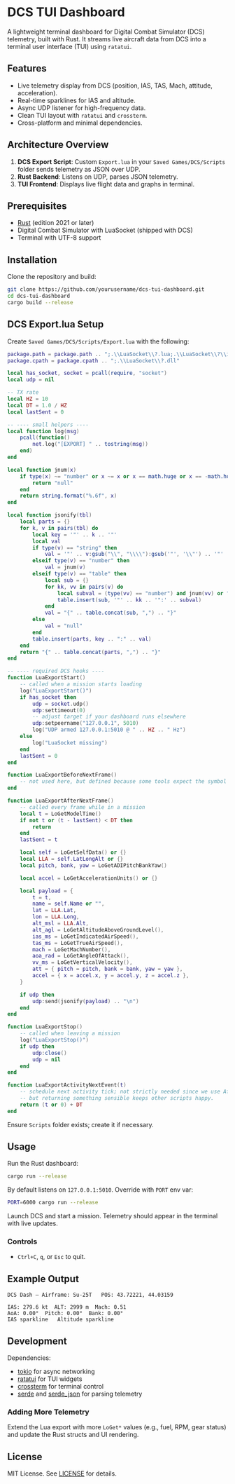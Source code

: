 # DCS TUI Dashboard

A lightweight terminal dashboard for Digital Combat Simulator (DCS) telemetry, built with Rust. It streams live aircraft data from DCS into a terminal user interface (TUI) using `ratatui`.

## Features

* Live telemetry display from DCS (position, IAS, TAS, Mach, attitude, acceleration).
* Real-time sparklines for IAS and altitude.
* Async UDP listener for high-frequency data.
* Clean TUI layout with `ratatui` and `crossterm`.
* Cross-platform and minimal dependencies.

## Architecture Overview

1. **DCS Export Script**: Custom `Export.lua` in your `Saved Games/DCS/Scripts` folder sends telemetry as JSON over UDP.
2. **Rust Backend**: Listens on UDP, parses JSON telemetry.
3. **TUI Frontend**: Displays live flight data and graphs in terminal.

## Prerequisites

* [Rust](https://www.rust-lang.org/) (edition 2021 or later)
* Digital Combat Simulator with LuaSocket (shipped with DCS)
* Terminal with UTF-8 support

## Installation

Clone the repository and build:

```bash
git clone https://github.com/yourusername/dcs-tui-dashboard.git
cd dcs-tui-dashboard
cargo build --release
```

## DCS Export.lua Setup

Create `Saved Games/DCS/Scripts/Export.lua` with the following:

```lua
package.path = package.path .. ";.\\LuaSocket\\?.lua;.\\LuaSocket\\?\\init.lua"
package.cpath = package.cpath .. ";.\\LuaSocket\\?.dll"

local has_socket, socket = pcall(require, "socket")
local udp = nil

-- TX rate
local HZ = 10
local DT = 1.0 / HZ
local lastSent = 0

-- ---- small helpers ----
local function log(msg)
	pcall(function()
		net.log("[EXPORT] " .. tostring(msg))
	end)
end

local function jnum(x)
	if type(x) ~= "number" or x ~= x or x == math.huge or x == -math.huge then
		return "null"
	end
	return string.format("%.6f", x)
end

local function jsonify(tbl)
	local parts = {}
	for k, v in pairs(tbl) do
		local key = '"' .. k .. '"'
		local val
		if type(v) == "string" then
			val = '"' .. v:gsub("\\", "\\\\"):gsub('"', '\\"') .. '"'
		elseif type(v) == "number" then
			val = jnum(v)
		elseif type(v) == "table" then
			local sub = {}
			for kk, vv in pairs(v) do
				local subval = (type(vv) == "number") and jnum(vv) or "null"
				table.insert(sub, '"' .. kk .. '":' .. subval)
			end
			val = "{" .. table.concat(sub, ",") .. "}"
		else
			val = "null"
		end
		table.insert(parts, key .. ":" .. val)
	end
	return "{" .. table.concat(parts, ",") .. "}"
end

-- ---- required DCS hooks ----
function LuaExportStart()
	-- called when a mission starts loading
	log("LuaExportStart()")
	if has_socket then
		udp = socket.udp()
		udp:settimeout(0)
		-- adjust target if your dashboard runs elsewhere
		udp:setpeername("127.0.0.1", 5010)
		log("UDP armed 127.0.0.1:5010 @ " .. HZ .. " Hz")
	else
		log("LuaSocket missing")
	end
	lastSent = 0
end

function LuaExportBeforeNextFrame()
	-- not used here, but defined because some tools expect the symbol
end

function LuaExportAfterNextFrame()
	-- called every frame while in a mission
	local t = LoGetModelTime()
	if not t or (t - lastSent) < DT then
		return
	end
	lastSent = t

	local self = LoGetSelfData() or {}
	local LLA = self.LatLongAlt or {}
	local pitch, bank, yaw = LoGetADIPitchBankYaw()

	local accel = LoGetAccelerationUnits() or {}

	local payload = {
		t = t,
		name = self.Name or "",
		lat = LLA.Lat,
		lon = LLA.Long,
		alt_msl = LLA.Alt,
		alt_agl = LoGetAltitudeAboveGroundLevel(),
		ias_ms = LoGetIndicatedAirSpeed(),
		tas_ms = LoGetTrueAirSpeed(),
		mach = LoGetMachNumber(),
		aoa_rad = LoGetAngleOfAttack(),
		vv_ms = LoGetVerticalVelocity(),
		att = { pitch = pitch, bank = bank, yaw = yaw },
		accel = { x = accel.x, y = accel.y, z = accel.z },
	}

	if udp then
		udp:send(jsonify(payload) .. "\n")
	end
end

function LuaExportStop()
	-- called when leaving a mission
	log("LuaExportStop()")
	if udp then
		udp:close()
		udp = nil
	end
end

function LuaExportActivityNextEvent(t)
	-- schedule next activity tick; not strictly needed since we use AfterNextFrame,
	-- but returning something sensible keeps other scripts happy.
	return (t or 0) + DT
end
```

Ensure `Scripts` folder exists; create it if necessary.

## Usage

Run the Rust dashboard:

```bash
cargo run --release
```

By default listens on `127.0.0.1:5010`. Override with `PORT` env var:

```bash
PORT=6000 cargo run --release
```

Launch DCS and start a mission. Telemetry should appear in the terminal with live updates.

### Controls

* `Ctrl+C`, `q`, or `Esc` to quit.

## Example Output

```
DCS Dash — Airframe: Su-25T   POS: 43.72221, 44.03159

IAS: 279.6 kt  ALT: 2999 m  Mach: 0.51
AoA: 0.00°  Pitch: 0.00°  Bank: 0.00°
IAS sparkline   Altitude sparkline
```

## Development

Dependencies:

* [tokio](https://docs.rs/tokio/) for async networking
* [ratatui](https://ratatui.rs/) for TUI widgets
* [crossterm](https://crates.io/crates/crossterm) for terminal control
* [serde](https://serde.rs/) and [serde\_json](https://docs.rs/serde_json/) for parsing telemetry

### Adding More Telemetry

Extend the Lua export with more `LoGet*` values (e.g., fuel, RPM, gear status) and update the Rust structs and UI rendering.

## License

MIT License. See [LICENSE](LICENSE) for details.
